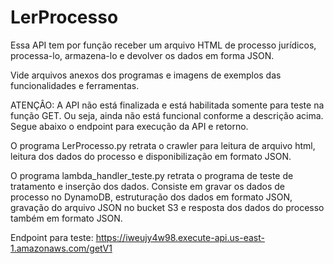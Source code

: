 # LerProcesso

Essa API tem por função receber um arquivo HTML de processo jurídicos, processa-lo, armazena-lo e devolver os dados em forma JSON.

Vide arquivos anexos dos programas e imagens de exemplos das funcionalidades e ferramentas.

ATENÇÂO: A API não está finalizada e está habilitada somente para teste na função GET. Ou seja, ainda não está funcional conforme a descrição acima. Segue abaixo o endpoint para execução da API e retorno.

O programa LerProcesso.py retrata o crawler para leitura de arquivo html, leitura dos dados do processo e disponibilização em formato JSON.

O programa lambda_handler_teste.py retrata o programa de teste de tratamento e inserção dos dados. Consiste em gravar os dados de processo no DynamoDB, estruturação dos dados em formato JSON, gravação do arquivo JSON no bucket S3 e resposta dos dados do processo também em formato JSON.

Endpoint para teste:  https://iweujy4w98.execute-api.us-east-1.amazonaws.com/getV1
